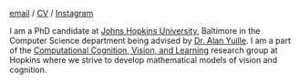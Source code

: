 [email](pkaushi1@jh.edu) / [CV](https://docs.google.com/gview?url=https://raw.githubusercontent.com/toshi2k2/k2/master/CV.pdf&embedded=true) / [Instagram](https://www.instagram.com/toshi2k2/)

I am a PhD candidate at [Johns Hopkins University](https://www.jhu.edu/), Baltimore in the Computer Science department being advised by [Dr. Alan Yuille](https://www.cs.jhu.edu/~ayuille/). I am a part of the [Computational Cognition, Vision, and Learning](https://ccvl.jhu.edu/) research group at Hopkins where we strive to develop mathematical models of vision and cognition.

